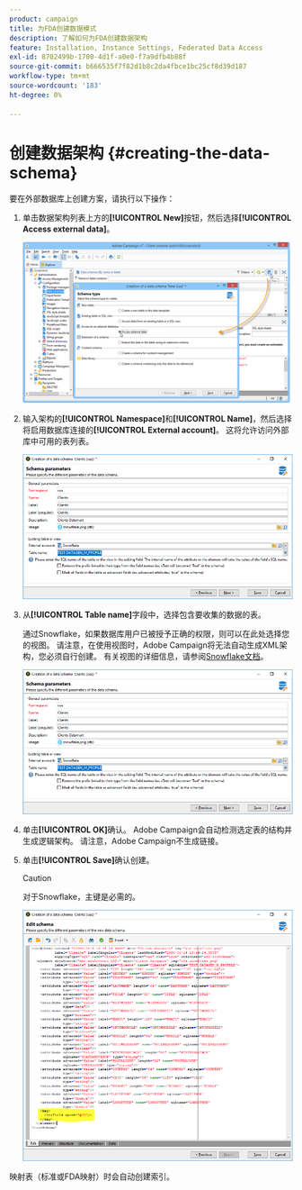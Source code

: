 ```yaml
---
product: campaign
title: 为FDA创建数据模式
description: 了解如何为FDA创建数据架构
feature: Installation, Instance Settings, Federated Data Access
exl-id: 8702499b-1700-4d1f-a0e0-f7a9dfb4b88f
source-git-commit: b666535f7f82d1b8c2da4fbce1bc25cf8d39d187
workflow-type: tm+mt
source-wordcount: '183'
ht-degree: 0%

---
```


# 创建数据架构 {#creating-the-data-schema}



要在外部数据库上创建方案，请执行以下操作：

1. 单击数据架构列表上方的&#x200B;**[!UICONTROL New]**&#x200B;按钮，然后选择&#x200B;**[!UICONTROL Access external data]**。

   ![](assets/wf_new_schema_fda.png)

1. 输入架构的&#x200B;**[!UICONTROL Namespace]**&#x200B;和&#x200B;**[!UICONTROL Name]**，然后选择将启用数据库连接的&#x200B;**[!UICONTROL External account]**。 这将允许访问外部库中可用的表列表。

   ![](assets/wf_new_schema_select_table_fda.png)

1. 从&#x200B;**[!UICONTROL Table name]**&#x200B;字段中，选择包含要收集的数据的表。

   通过Snowflake，如果数据库用户已被授予正确的权限，则可以在此处选择您的视图。 请注意，在使用视图时，Adobe Campaign将无法自动生成XML架构，您必须自行创建。 有关视图的详细信息，请参阅[Snowflake文档](https://docs.snowflake.com/en/user-guide/views-introduction.html)。

   ![](assets/wf_new_schema_select_table_fda.png)

1. 单击&#x200B;**[!UICONTROL OK]**&#x200B;确认。 Adobe Campaign会自动检测选定表的结构并生成逻辑架构。 请注意，Adobe Campaign不生成链接。

1. 单击&#x200B;**[!UICONTROL Save]**&#x200B;确认创建。

   >[!CAUTION]
   >
   >对于Snowflake，主键是必需的。

   ![](assets/wf_new_schema_generate_fda.png)

映射表（标准或FDA映射）时会自动创建索引。

